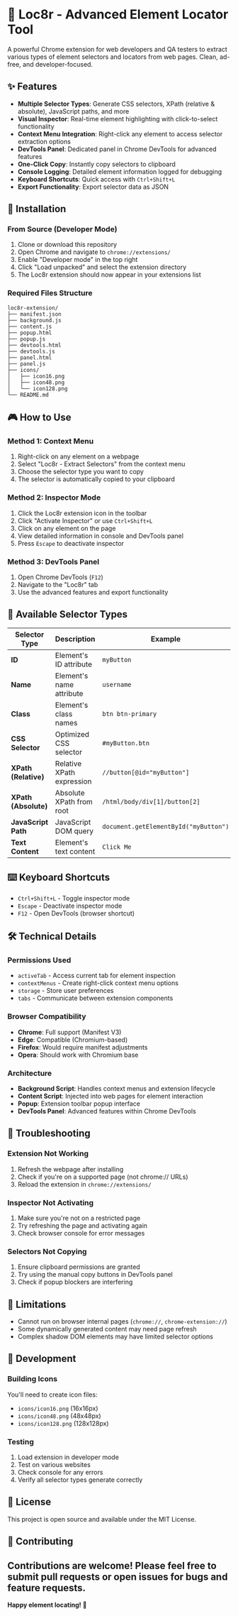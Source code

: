 # 🎯 Loc8r - Advanced Element Locator Tool

A powerful Chrome extension for web developers and QA testers to extract various types of element selectors and locators from web pages. Clean, ad-free, and developer-focused.

## ✨ Features

- **Multiple Selector Types**: Generate CSS selectors, XPath (relative & absolute), JavaScript paths, and more
- **Visual Inspector**: Real-time element highlighting with click-to-select functionality  
- **Context Menu Integration**: Right-click any element to access selector extraction options
- **DevTools Panel**: Dedicated panel in Chrome DevTools for advanced features
- **One-Click Copy**: Instantly copy selectors to clipboard
- **Console Logging**: Detailed element information logged for debugging
- **Keyboard Shortcuts**: Quick access with `Ctrl+Shift+L`
- **Export Functionality**: Export selector data as JSON

## 🚀 Installation

### From Source (Developer Mode)
1. Clone or download this repository
2. Open Chrome and navigate to `chrome://extensions/`
3. Enable "Developer mode" in the top right
4. Click "Load unpacked" and select the extension directory
5. The Loc8r extension should now appear in your extensions list

### Required Files Structure
```
loc8r-extension/
├── manifest.json
├── background.js
├── content.js
├── popup.html
├── popup.js
├── devtools.html
├── devtools.js
├── panel.html
├── panel.js
├── icons/
│   ├── icon16.png
│   ├── icon48.png
│   └── icon128.png
└── README.md
```

## 🎮 How to Use

### Method 1: Context Menu
1. Right-click on any element on a webpage
2. Select "Loc8r - Extract Selectors" from the context menu
3. Choose the selector type you want to copy
4. The selector is automatically copied to your clipboard

### Method 2: Inspector Mode
1. Click the Loc8r extension icon in the toolbar
2. Click "Activate Inspector" or use `Ctrl+Shift+L`
3. Click on any element on the page
4. View detailed information in console and DevTools panel
5. Press `Escape` to deactivate inspector

### Method 3: DevTools Panel
1. Open Chrome DevTools (`F12`)
2. Navigate to the "Loc8r" tab
3. Use the advanced features and export functionality

## 🔧 Available Selector Types

| Selector Type | Description | Example |
|---------------|-------------|---------|
| **ID** | Element's ID attribute | `myButton` |
| **Name** | Element's name attribute | `username` |
| **Class** | Element's class names | `btn btn-primary` |
| **CSS Selector** | Optimized CSS selector | `#myButton.btn` |
| **XPath (Relative)** | Relative XPath expression | `//button[@id="myButton"]` |
| **XPath (Absolute)** | Absolute XPath from root | `/html/body/div[1]/button[2]` |
| **JavaScript Path** | JavaScript DOM query | `document.getElementById("myButton")` |
| **Text Content** | Element's text content | `Click Me` |

## ⌨️ Keyboard Shortcuts

- `Ctrl+Shift+L` - Toggle inspector mode
- `Escape` - Deactivate inspector mode
- `F12` - Open DevTools (browser shortcut)

## 🛠️ Technical Details

### Permissions Used
- `activeTab` - Access current tab for element inspection
- `contextMenus` - Create right-click context menu options
- `storage` - Store user preferences
- `tabs` - Communicate between extension components

### Browser Compatibility
- **Chrome**: Full support (Manifest V3)
- **Edge**: Compatible (Chromium-based)
- **Firefox**: Would require manifest adjustments
- **Opera**: Should work with Chromium base

### Architecture
- **Background Script**: Handles context menus and extension lifecycle
- **Content Script**: Injected into web pages for element interaction
- **Popup**: Extension toolbar popup interface
- **DevTools Panel**: Advanced features within Chrome DevTools

## 🐛 Troubleshooting

### Extension Not Working
1. Refresh the webpage after installing
2. Check if you're on a supported page (not chrome:// URLs)
3. Reload the extension in `chrome://extensions/`

### Inspector Not Activating
1. Make sure you're not on a restricted page
2. Try refreshing the page and activating again
3. Check browser console for error messages

### Selectors Not Copying
1. Ensure clipboard permissions are granted
2. Try using the manual copy buttons in DevTools panel
3. Check if popup blockers are interfering

## 🚫 Limitations

- Cannot run on browser internal pages (`chrome://`, `chrome-extension://`)
- Some dynamically generated content may need page refresh
- Complex shadow DOM elements may have limited selector options

## 🔄 Development

### Building Icons
You'll need to create icon files:
- `icons/icon16.png` (16x16px)
- `icons/icon48.png` (48x48px) 
- `icons/icon128.png` (128x128px)

### Testing
1. Load extension in developer mode
2. Test on various websites
3. Check console for any errors
4. Verify all selector types generate correctly

## 📝 License

This project is open source and available under the MIT License.

## 🤝 Contributing

Contributions are welcome! Please feel free to submit pull requests or open issues for bugs and feature requests.
---

**Happy element locating! 🎯**
